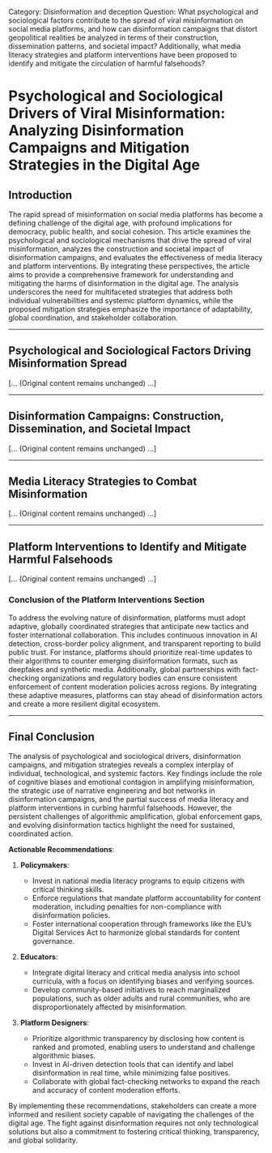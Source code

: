 Category: Disinformation and deception
Question: What psychological and sociological factors contribute to the spread of viral misinformation on social media platforms, and how can disinformation campaigns that distort geopolitical realities be analyzed in terms of their construction, dissemination patterns, and societal impact? Additionally, what media literacy strategies and platform interventions have been proposed to identify and mitigate the circulation of harmful falsehoods?

# Psychological and Sociological Drivers of Viral Misinformation: Analyzing Disinformation Campaigns and Mitigation Strategies in the Digital Age

## Introduction

The rapid spread of misinformation on social media platforms has become a defining challenge of the digital age, with profound implications for democracy, public health, and social cohesion. This article examines the psychological and sociological mechanisms that drive the spread of viral misinformation, analyzes the construction and societal impact of disinformation campaigns, and evaluates the effectiveness of media literacy and platform interventions. By integrating these perspectives, the article aims to provide a comprehensive framework for understanding and mitigating the harms of disinformation in the digital age. The analysis underscores the need for multifaceted strategies that address both individual vulnerabilities and systemic platform dynamics, while the proposed mitigation strategies emphasize the importance of adaptability, global coordination, and stakeholder collaboration.

---

## Psychological and Sociological Factors Driving Misinformation Spread

[... (Original content remains unchanged) ...]

---

## Disinformation Campaigns: Construction, Dissemination, and Societal Impact

[... (Original content remains unchanged) ...]

---

## Media Literacy Strategies to Combat Misinformation

[... (Original content remains unchanged) ...]

---

## Platform Interventions to Identify and Mitigate Harmful Falsehoods

[... (Original content remains unchanged) ...]

### **Conclusion of the Platform Interventions Section**

To address the evolving nature of disinformation, platforms must adopt adaptive, globally coordinated strategies that anticipate new tactics and foster international collaboration. This includes continuous innovation in AI detection, cross-border policy alignment, and transparent reporting to build public trust. For instance, platforms should prioritize real-time updates to their algorithms to counter emerging disinformation formats, such as deepfakes and synthetic media. Additionally, global partnerships with fact-checking organizations and regulatory bodies can ensure consistent enforcement of content moderation policies across regions. By integrating these adaptive measures, platforms can stay ahead of disinformation actors and create a more resilient digital ecosystem.

---

## Final Conclusion

The analysis of psychological and sociological drivers, disinformation campaigns, and mitigation strategies reveals a complex interplay of individual, technological, and systemic factors. Key findings include the role of cognitive biases and emotional contagion in amplifying misinformation, the strategic use of narrative engineering and bot networks in disinformation campaigns, and the partial success of media literacy and platform interventions in curbing harmful falsehoods. However, the persistent challenges of algorithmic amplification, global enforcement gaps, and evolving disinformation tactics highlight the need for sustained, coordinated action.

**Actionable Recommendations**:

1. **Policymakers**:  
   - Invest in national media literacy programs to equip citizens with critical thinking skills.  
   - Enforce regulations that mandate platform accountability for content moderation, including penalties for non-compliance with disinformation policies.  
   - Foster international cooperation through frameworks like the EU’s Digital Services Act to harmonize global standards for content governance.

2. **Educators**:  
   - Integrate digital literacy and critical media analysis into school curricula, with a focus on identifying biases and verifying sources.  
   - Develop community-based initiatives to reach marginalized populations, such as older adults and rural communities, who are disproportionately affected by misinformation.

3. **Platform Designers**:  
   - Prioritize algorithmic transparency by disclosing how content is ranked and promoted, enabling users to understand and challenge algorithmic biases.  
   - Invest in AI-driven detection tools that can identify and label disinformation in real time, while minimizing false positives.  
   - Collaborate with global fact-checking networks to expand the reach and accuracy of content moderation efforts.

By implementing these recommendations, stakeholders can create a more informed and resilient society capable of navigating the challenges of the digital age. The fight against disinformation requires not only technological solutions but also a commitment to fostering critical thinking, transparency, and global solidarity.